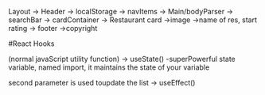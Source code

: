 Layout
-> Header
-> localStorage
-> navItems
-> Main/bodyParser
-> searchBar
-> cardContainer
-> Restaurant card
->image
->name of res, start rating
-> footer
->copyright

#React Hooks

(normal javaScript utility function)
-> useState() -superPowerful state variable, named import, it maintains the state of your variable

second parameter is used toupdate the list
-> useEffect()
